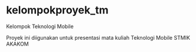 # kelompokproyek_tm
Kelompok Teknologi Mobile

Proyek ini diigunakan untuk presentasi mata kuliah Teknologi Mobile STMIK AKAKOM
